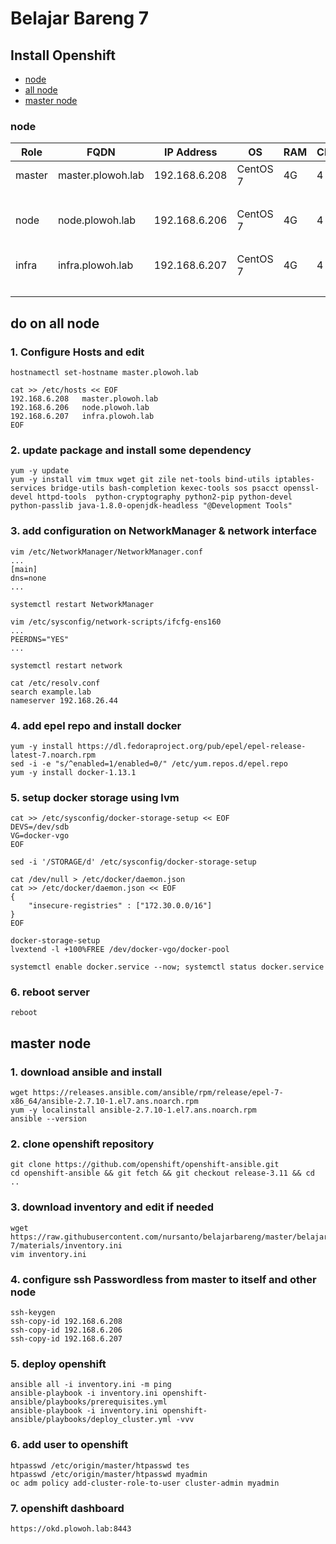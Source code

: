 # Belajar Bareng 7

## Install Openshift
* [node](#node)
* [all node](#do-on-all-node)
* [master node](#master-node)

### node
|   Role   |         FQDN        |   IP Address  |    OS    |  RAM | CPU | Disk | Partition |
|----------|---------------------|---------------|----------|------|-----|------|-----------|
|  master  | master.plowoh.lab   | 192.168.6.208 | CentOS 7 |  4G  |  4  | sda  |  root fs  |
|          |                     |               |          |      |     | sdb  |     -     | 
|  node    | node.plowoh.lab     | 192.168.6.206 | CentOS 7 |  4G  |  4  | sda  |  root fs  |
|          |                     |               |          |      |     | sdb  |     -     | 
|  infra   | infra.plowoh.lab    | 192.168.6.207 | CentOS 7 |  4G  |  4  | sda  |  root fs  |
|          |                     |               |          |      |     | sdb  |     -     | 


## do on all node
### 1. Configure Hosts and edit 
	hostnamectl set-hostname master.plowoh.lab

	cat >> /etc/hosts << EOF
	192.168.6.208   master.plowoh.lab
	192.168.6.206   node.plowoh.lab
	192.168.6.207   infra.plowoh.lab
	EOF


### 2. update package and install some dependency
	yum -y update
	yum -y install vim tmux wget git zile net-tools bind-utils iptables-services bridge-utils bash-completion kexec-tools sos psacct openssl-devel httpd-tools  python-cryptography python2-pip python-devel python-passlib java-1.8.0-openjdk-headless "@Development Tools"

### 3. add configuration on NetworkManager & network interface
	vim /etc/NetworkManager/NetworkManager.conf
	...
	[main]
	dns=none
	...

	systemctl restart NetworkManager

	vim /etc/sysconfig/network-scripts/ifcfg-ens160
	...
	PEERDNS="YES"
	...

	systemctl restart network

	cat /etc/resolv.conf
	search example.lab
	nameserver 192.168.26.44

### 4. add epel repo and install docker
	yum -y install https://dl.fedoraproject.org/pub/epel/epel-release-latest-7.noarch.rpm
	sed -i -e "s/^enabled=1/enabled=0/" /etc/yum.repos.d/epel.repo
	yum -y install docker-1.13.1

### 5. setup docker storage using lvm
	cat >> /etc/sysconfig/docker-storage-setup << EOF
	DEVS=/dev/sdb
	VG=docker-vgo
	EOF

	sed -i '/STORAGE/d' /etc/sysconfig/docker-storage-setup

	cat /dev/null > /etc/docker/daemon.json
	cat >> /etc/docker/daemon.json << EOF
	{
	    "insecure-registries" : ["172.30.0.0/16"]
	}
	EOF

	docker-storage-setup
	lvextend -l +100%FREE /dev/docker-vgo/docker-pool

	systemctl enable docker.service --now; systemctl status docker.service

### 6. reboot server
	reboot

## master node
### 1. download ansible and install
	wget https://releases.ansible.com/ansible/rpm/release/epel-7-x86_64/ansible-2.7.10-1.el7.ans.noarch.rpm
	yum -y localinstall ansible-2.7.10-1.el7.ans.noarch.rpm
	ansible --version

### 2. clone openshift repository
	git clone https://github.com/openshift/openshift-ansible.git
	cd openshift-ansible && git fetch && git checkout release-3.11 && cd ..

### 3. download inventory and edit if needed
	wget https://raw.githubusercontent.com/nursanto/belajarbareng/master/belajarbareng-7/materials/inventory.ini
	vim inventory.ini

### 4. configure ssh Passwordless from master to itself and other node
	ssh-keygen
	ssh-copy-id 192.168.6.208
	ssh-copy-id 192.168.6.206
	ssh-copy-id 192.168.6.207

### 5. deploy openshift
	ansible all -i inventory.ini -m ping
	ansible-playbook -i inventory.ini openshift-ansible/playbooks/prerequisites.yml
	ansible-playbook -i inventory.ini openshift-ansible/playbooks/deploy_cluster.yml -vvv

### 6. add user to openshift
	htpasswd /etc/origin/master/htpasswd tes
	htpasswd /etc/origin/master/htpasswd myadmin
	oc adm policy add-cluster-role-to-user cluster-admin myadmin

### 7. openshift dashboard
	https://okd.plowoh.lab:8443
